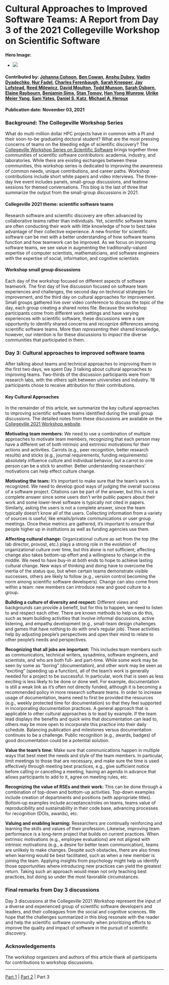 # Cultural Approaches to Improved Software Teams: A Report from Day 3 of the 2021 Collegeville Workshop on Scientific Software


**Hero Image:**

 - <img src='https://github.com/betterscientificsoftware/bssw.io/raw/master/images/Blog_2109_Collegeville1.png' />

#### Contributed by: [Johanna Cohoon](https://github.com/jlcohoon), [Ben Cowan](https://github.com/benc303), [Anshu Dubey](https://github.com/adubey64), [Vadim Dyadechko](https://github.com/vdyadechko), [Nur Fadel](https://github.com/nuraiman), [Charles Ferenbaugh](https://github.com/cferenba), [Sarah Knepper](https://github.com/sknepper), [Jay Lofstead](https://github.com/gflofst), [Reed Milewicz](https://github.com/rmmilewi), [David Moulton](https://github.com/jd-moulton), [Todd Munson](https://github.com/tmunson), [Sarah Osborn](https://github.com/osborn9), [Elaine Raybourn](https://github.com/elaineraybourn), [Benjamin Sims](https://github.com/bhsims), [Stan Tomov](https://github.com/stomov), [Han Yong Wunrow](https://github.com/hwunrow), [Ulrike Meier Yang](https://github.com/ulrikeyang), [Sam Yates](https://github.com/halfflat), [Daniel S. Katz](https://github.com/danielskatz), [Michael A. Heroux](https://github.com/maherou)

#### Publication date: November 03, 2021

### Background: The Collegeville Workshop Series
What do multi-million dollar HPC projects have in common with a PI and their soon-to-be graduating doctoral student? What are the most pressing concerns of teams on the bleeding edge of scientific discovery? The [Collegeville Workshop Series on Scientific Software](https://collegeville.github.io/CW21) brings together three communities of scientific software contributors: academia, industry, and laboratories.  While there are existing exchanges between these communities, this workshop series is dedicated to improving the awareness of common needs, unique contributions, and career paths. Workshop contributions include short white papers and video interviews. The three-day live event includes panels, small-group discussions, and teatime sessions for themed conversations. This blog is the last of three that summarize the output from the small-group discussions in 2021.

#### Collegeville 2021 theme: scientific software teams
Research software and scientific discovery are often advanced by collaborative teams rather than individuals. Yet, scientific software teams are often conducting their work with little knowledge of how to best take advantage of their collective experience. A new frontier for scientific software can be met with a better understanding of how software teams function and how teamwork can be improved. As we focus on improving software teams, we see value in augmenting the traditionally-valued expertise of computer scientists, mathematicians, and software engineers with the expertise of social, information, and cognitive scientists

#### Workshop small group discussions
Each day of the workshop focused on different aspects of software teamwork. The first day of live discussion focused on software team experiences and challenges, the second day on technical strategies for improvement, and the third day on cultural approaches for improvement. Small groups gathered live over video conference to discuss the topic of the day, each group creating a shared notes file. Because the workshop participants come from different work settings and have varying experiences with scientific software, these discussions were a rare opportunity to identify shared concerns and recognize differences among scientific software teams. More than *representing* their shared knowledge, however, our intention is for these discussions to *impact* the diverse communities that participated in them.

### Day 3: Cultural approaches to improved software teams
After talking about teams and technical approaches to improving them in the first two days, we spent Day 3 talking about cultural approaches to improving teams. Two-thirds of the discussion participants were from research labs, with the others split between universities and industry. 18 participants chose to receive attribution for their contributions.

#### Key Cultural Approaches
In the remainder of this article, we summarize the key cultural approaches to improving scientific software teams identified during the small group discussions. The detailed notes from these discussions are available on the [Collegeville 2021 Workshop website](https://collegeville.github.io/CW21/).

**Motivating team members:** We need to use a combination of multiple approaches to motivate team members, recognizing that each person may have a different set of both intrinsic and extrinsic motivations for their actions and activities. Carrots (e.g., peer recognition, better research results) and sticks (e.g., journal requirements, funding requirements) absolutely influence culture and individual behavior, but a carrot to one person can be a stick to another. Better understanding researchers’ motivations can help effect culture change.

**Motivating the team:** It’s important to make sure that the team’s work is recognized. We need to develop good ways of judging the overall success of a software project. Citations can be part of the answer, but this is not a complete answer since some users don’t write public papers about their work and some lower-level software is typically not cited in papers. Similarly, asking the users is not a complete answer, since the team typically doesn’t know all of the users. Collecting information from a variety of sources is useful, like emails/private communications or user group meetings. Once these metrics are gathered, it’s important to ensure that people higher up in institutions as well as funding agencies use them.

**Affecting cultural change:** Organizational culture as set from the top (the lab director, provost, etc.) plays a strong role in the evolution of organizational culture over time, but this alone is not sufficient; affecting change also takes bottom-up effort and a willingness to change in the middle. We need to have buy-in at both ends to hope to achieve lasting cultural change. New ways of thinking and doing have to overcome the inertia of the status quo, but when certain teams demonstrate visible successes, others are likely to follow (e.g., version control becoming the norm among scientific software developers). Change can also come from within a team: new members can introduce new and good culture to a group.

**Building a culture of diversity and respect:** Different views and backgrounds can provide a benefit, but for this to happen, we need to listen to and respect each other. There are known methods to help us do this, such as team building activities that involve informal discussions, active listening, and empathy development (e.g., small-team design challenges and games that have nothing to do with one’s regular job). These activities help by adjusting people’s perspectives and open their mind to relate to other people’s needs and perspectives.

**Recognizing that all jobs are important:** This includes team members such as communicators, technical writers, sysadmins, software engineers, and scientists, and who are both full- and part-time. While some work may be seen by some as “boring” (documentation), and other work may be seen as “exciting” (speeding up a function), all of the team’s work is generally needed for a project to be successful. In particular, work that is seen as less exciting is less likely to be done or done well. For example, documentation is still a weak link as it’s often not directly funded, although it is becoming a recommended policy in more research software teams. In order to increase usage of documentation, teams need to first be provided the resources (e.g., weekly protected time for documentation) so that they feel supported in incorporating documentation practices. A general approach that is applicable to other cultural approaches is to lead by example. If the team lead displays the benefits and quick wins that documentation can lead to, others may be more open to incorporate this practice into their daily schedule. Balancing publication and milestones versus documentation continues to be a challenge. Public recognition (e.g., awards, badges) of good documentation could be a potential solution.

**Value the team’s time:** Make sure that communications happen in multiple ways that best meet the needs and style of the team members. In particular, limit meetings to those that are necessary, and make sure the time is used effectively through meeting best practices, e.g., give sufficient notice before calling or cancelling a meeting, having an agenda in advance that allows participants to add to it, agree on meeting rules, etc.

**Recognizing the value of RSEs and their work:** This can be done through a combination of top-down and bottom-up activities. Top-down examples include creation of departments and positions (with appropriate titles). Bottom-up examples include acceptance/roles on teams, teams value of reproducibility and sustainability in their code base, advancing processes for recognition (DOIs, awards), etc.

**Valuing and enabling learning:** Researchers are continually reinforcing and learning the skills and values of their profession. Likewise, improving team performance is a long-term project that builds on current practices. When extrinsic motivations (e.g., employee evaluations) are not aligned with intrinsic motivations (e.g., a desire for better team communication), teams are unlikely to make changes. Despite such obstacles, there are also times when learning would be best facilitated, such as when a new member is joining the team. Applying insights from psychology might help us identify those opportunities where introducing new practices can yield the greatest return. Taking such an approach would mean not only teaching best practices, but doing so under the most favorable circumstances.

### Final remarks from Day 3 discussions
Day 3 discussions at the Collegeville 2021 Workshop represent the input of a diverse and experienced group of scientific software developers and leaders, and their colleagues from the social and cognitive sciences. We hope that the challenges summarized in this blog resonate with the reader and help the scientific software community when prioritizing efforts to improve the quality and impact of software in the pursuit of scientific discovery.

### Acknowledgements
The workshop organizers and authors of this article thank all participants for contributions to workshop discussions.

---

[Part 1](https://bssw.io/blog_posts/software-team-experiences-and-challenges-a-report-from-day-1-of-the-2021-collegeville-workshop-on-scientific-software) | [Part 2](https://bssw.io/blog_posts/software-team-experiences-and-challenges-a-report-from-day-2-of-the-2021-collegeville-workshop-on-scientific-software) | Part 3

<br>


<!---
Publish: yes
Pinned: no
Topics: software process improvement, software engineering, projects and organizations, strategies for more effective teams, conferences and workshops
RSS update: 2021-11-03
--->
